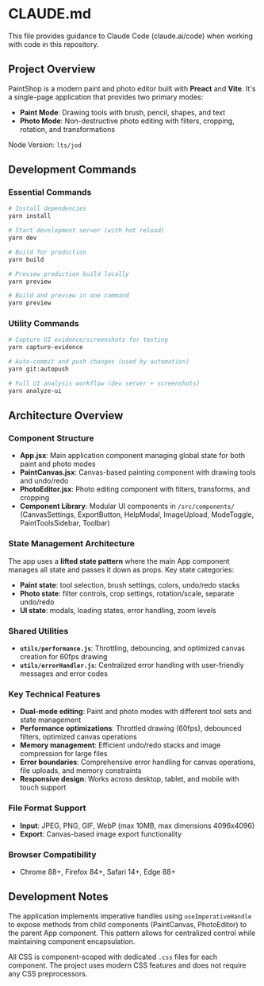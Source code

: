 # CLAUDE.md

This file provides guidance to Claude Code (claude.ai/code) when working with code in this repository.

## Project Overview

PaintShop is a modern paint and photo editor built with **Preact** and **Vite**. It's a single-page application that provides two primary modes:
- **Paint Mode**: Drawing tools with brush, pencil, shapes, and text
- **Photo Mode**: Non-destructive photo editing with filters, cropping, rotation, and transformations

Node Version: `lts/jod`

## Development Commands

### Essential Commands
```bash
# Install dependencies
yarn install

# Start development server (with hot reload)
yarn dev

# Build for production
yarn build

# Preview production build locally
yarn preview

# Build and preview in one command
yarn preview
```

### Utility Commands
```bash
# Capture UI evidence/screenshots for testing
yarn capture-evidence

# Auto-commit and push changes (used by automation)
yarn git:autopush

# Full UI analysis workflow (dev server + screenshots)
yarn analyze-ui
```

## Architecture Overview

### Component Structure
- **App.jsx**: Main application component managing global state for both paint and photo modes
- **PaintCanvas.jsx**: Canvas-based painting component with drawing tools and undo/redo
- **PhotoEditor.jsx**: Photo editing component with filters, transforms, and cropping
- **Component Library**: Modular UI components in `/src/components/` (CanvasSettings, ExportButton, HelpModal, ImageUpload, ModeToggle, PaintToolsSidebar, Toolbar)

### State Management Architecture
The app uses a **lifted state pattern** where the main App component manages all state and passes it down as props. Key state categories:
- **Paint state**: tool selection, brush settings, colors, undo/redo stacks
- **Photo state**: filter controls, crop settings, rotation/scale, separate undo/redo
- **UI state**: modals, loading states, error handling, zoom levels

### Shared Utilities
- **`utils/performance.js`**: Throttling, debouncing, and optimized canvas creation for 60fps drawing
- **`utils/errorHandler.js`**: Centralized error handling with user-friendly messages and error codes

### Key Technical Features
- **Dual-mode editing**: Paint and photo modes with different tool sets and state management
- **Performance optimizations**: Throttled drawing (60fps), debounced filters, optimized canvas operations
- **Memory management**: Efficient undo/redo stacks and image compression for large files
- **Error boundaries**: Comprehensive error handling for canvas operations, file uploads, and memory constraints
- **Responsive design**: Works across desktop, tablet, and mobile with touch support

### File Format Support
- **Input**: JPEG, PNG, GIF, WebP (max 10MB, max dimensions 4096x4096)
- **Export**: Canvas-based image export functionality

### Browser Compatibility
- Chrome 88+, Firefox 84+, Safari 14+, Edge 88+

## Development Notes

The application implements imperative handles using `useImperativeHandle` to expose methods from child components (PaintCanvas, PhotoEditor) to the parent App component. This pattern allows for centralized control while maintaining component encapsulation.

All CSS is component-scoped with dedicated `.css` files for each component. The project uses modern CSS features and does not require any CSS preprocessors.